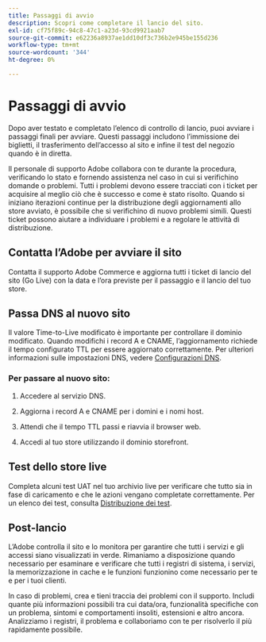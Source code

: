 ```yaml
---
title: Passaggi di avvio
description: Scopri come completare il lancio del sito.
exl-id: cf75f89c-94c8-47c1-a23d-93cd9921aab7
source-git-commit: e62236a8937ae1dd10df3c736b2e945be155d236
workflow-type: tm+mt
source-wordcount: '344'
ht-degree: 0%

---
```


# Passaggi di avvio

Dopo aver testato e completato l’elenco di controllo di lancio, puoi avviare i passaggi finali per avviare. Questi passaggi includono l’immissione dei biglietti, il trasferimento dell’accesso al sito e infine il test del negozio quando è in diretta.

Il personale di supporto Adobe collabora con te durante la procedura, verificando lo stato e fornendo assistenza nel caso in cui si verifichino domande o problemi. Tutti i problemi devono essere tracciati con i ticket per acquisire al meglio ciò che è successo e come è stato risolto. Quando si iniziano iterazioni continue per la distribuzione degli aggiornamenti allo store avviato, è possibile che si verifichino di nuovo problemi simili. Questi ticket possono aiutare a individuare i problemi e a regolare le attività di distribuzione.

## Contatta l’Adobe per avviare il sito

Contatta il supporto Adobe Commerce e aggiorna tutti i ticket di lancio del sito (Go Live) con la data e l’ora previste per il passaggio e il lancio del tuo store.

## Passa DNS al nuovo sito

Il valore Time-to-Live modificato è importante per controllare il dominio modificato. Quando modifichi i record A e CNAME, l’aggiornamento richiede il tempo configurato TTL per essere aggiornato correttamente. Per ulteriori informazioni sulle impostazioni DNS, vedere [Configurazioni DNS](checklist.md#update-dns-configuration-with-production-settings).

### Per passare al nuovo sito:

1. Accedere al servizio DNS.

1. Aggiorna i record A e CNAME per i domini e i nomi host.

1. Attendi che il tempo TTL passi e riavvia il browser web.

1. Accedi al tuo store utilizzando il dominio storefront.

## Test dello store live

Completa alcuni test UAT nel tuo archivio live per verificare che tutto sia in fase di caricamento e che le azioni vengano completate correttamente. Per un elenco dei test, consulta [Distribuzione dei test](../test/staging-and-production.md#complete-uat-testing).

## Post-lancio

L’Adobe controlla il sito e lo monitora per garantire che tutti i servizi e gli accessi siano visualizzati in verde. Rimaniamo a disposizione quando necessario per esaminare e verificare che tutti i registri di sistema, i servizi, la memorizzazione in cache e le funzioni funzionino come necessario per te e per i tuoi clienti.

In caso di problemi, crea e tieni traccia dei problemi con il supporto. Includi quante più informazioni possibili tra cui data/ora, funzionalità specifiche con un problema, sintomi e comportamenti insoliti, estensioni e altro ancora. Analizziamo i registri, il problema e collaboriamo con te per risolverlo il più rapidamente possibile.
